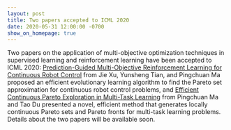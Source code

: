 ```yaml
---
layout: post
title: Two papers accepted to ICML 2020
date: 2020-05-31 12:00:00 -0700
show_on_homepage: true
---
```


Two papers on the application of multi-objective optimization techniques in supervised learning and reinforcement learning have been accepted to ICML 2020: [Prediction-Guided Multi-Objective Reinforcement Learning for Continuous Robot Control](https://people.csail.mit.edu/jiex/papers/PGMORL/index.html) from Jie Xu, Yunsheng Tian, and Pingchuan Ma proposed an efficient evolutionary learning algorithm to find the Pareto set approximation for continuous robot control problems, and [Efficient Continuous Pareto Exploration in Multi-Task Learning](http://cpmtl.csail.mit.edu/) from Pingchuan Ma and Tao Du presented a novel, efficient method that generates locally continuous Pareto sets and Pareto fronts for multi-task learning problems. Details about the two papers will be available soon.
